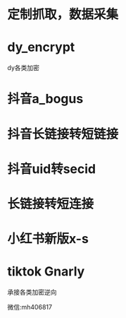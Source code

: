 # 定制抓取，数据采集

# dy_encrypt
dy各类加密
# 抖音a_bogus
# 抖音长链接转短链接
# 抖音uid转secid
# 长链接转短连接
# 小红书新版x-s
# tiktok Gnarly

承接各类加密逆向

微信:mh406817
